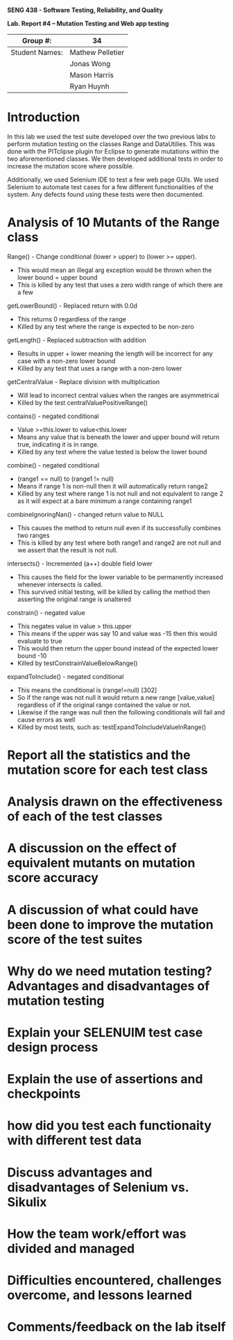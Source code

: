 **SENG 438 - Software Testing, Reliability, and Quality**

**Lab. Report \#4 – Mutation Testing and Web app testing**

| Group \#:       | 34  |
|-----------------|---|
| Student Names:  |  Mathew Pelletier |
|                 |  Jonas Wong |
|                 | Mason Harris  |
|                 |  Ryan Huynh|

# Introduction
In this lab we used the test suite developed over the two previous labs to perform mutation testing on the classes Range and DataUtilies.
This was done with the PITclipse plugin for Eclipse to generate mutations within the two aforementioned classes. We then developed additional tests in order to increase the mutation score where possible. 

Additionally, we used Selenium IDE to test a few web page GUIs. We used Selenium to automate test cases for a few different functionalities of the system. Any defects found using these tests were then documented.

# Analysis of 10 Mutants of the Range class 

Range() - Change conditional (lower > upper) to (lower >= upper).
* This would mean an illegal arg exception would be thrown when the lower bound = upper bound
* This is killed by any test that uses a zero width range of which there are a few

getLowerBound() - Replaced return with 0.0d
* This returns 0 regardless of the range
* Killed by any test where the range is expected to be non-zero

getLength() - Replaced subtraction with addition
* Results in upper + lower meaning the length will be incorrect for any case with a non-zero lower bound
* Killed by any test that uses a range with a non-zero lower

getCentralValue - Replace division with multiplication
* Will lead to incorrect central values when the ranges are asymmetrical
* Killed by the test centralValuePositiveRange()

contains() - negated conditional
* Value >=this.lower to value<this.lower
* Means any value that is beneath the lower and upper bound will return true, indicating it is in range.
* Killed by any test where the value tested is below the lower bound

combine() - negated conditional
* (range1 == null) to (range1 != null)
* Means if range 1 is non-null then it will automatically return range2
* Killed by any test where range 1 is not null and not equivalent to range 2 as it will expect at a bare minimum a range containing range1

combineIgnoringNan() - changed return value to NULL
* This causes the method to return null even if its successfully combines two ranges
* This is killed by any test where both range1 and range2 are not null and we assert that the result is not null.

intersects() - Incremented (a++) double field lower
* This causes the field for the lower variable to be permanently increased whenever intersects is called.
* This survived initial testing, will be killed by calling the method then asserting the original range is unaltered

constrain() - negated value
* This negates value in value > this.upper
* This means if the upper was say 10 and value was -15 then this would evaluate to true
* This would then return the upper bound instead of the expected lower bound -10
* Killed by testConstrainValueBelowRange()

expandToInclude() - negated conditional
* This means the conditional is (range!=null) [302]
* So if the range was not null it would return a new range [value,value] regardless of if the original range contained the value or not.
* Likewise if the range was null then the following conditionals will fail and cause errors as well
* Killed by most tests, such as: testExpandToIncludeValueInRange()


# Report all the statistics and the mutation score for each test class



# Analysis drawn on the effectiveness of each of the test classes

# A discussion on the effect of equivalent mutants on mutation score accuracy

# A discussion of what could have been done to improve the mutation score of the test suites

# Why do we need mutation testing? Advantages and disadvantages of mutation testing

# Explain your SELENUIM test case design process

# Explain the use of assertions and checkpoints

# how did you test each functionaity with different test data

# Discuss advantages and disadvantages of Selenium vs. Sikulix

# How the team work/effort was divided and managed


# Difficulties encountered, challenges overcome, and lessons learned

# Comments/feedback on the lab itself
